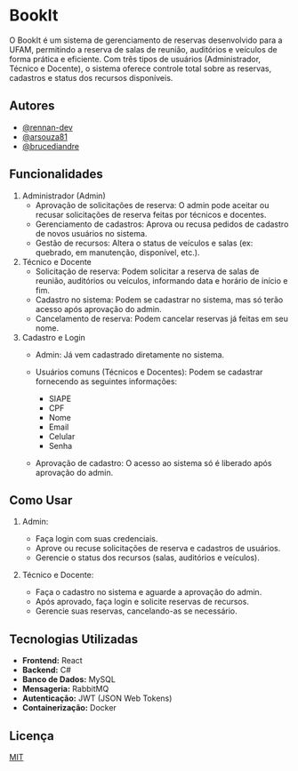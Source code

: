 
# BookIt

O BookIt é um sistema de gerenciamento de reservas desenvolvido para a UFAM, permitindo a reserva de salas de reunião, auditórios e veículos de forma prática e eficiente. Com três tipos de usuários (Administrador, Técnico e Docente), o sistema oferece controle total sobre as reservas, cadastros e status dos recursos disponíveis.




## Autores

- [@rennan-dev](https://github.com/rennan-dev)
- [@arsouza81](https://github.com/arsouza81)
- [@brucediandre](https://github.com/brucediandre)




## Funcionalidades

1. Administrador (Admin)
    - Aprovação de solicitações de reserva: O admin pode aceitar ou recusar solicitações de reserva feitas por técnicos e docentes.
    - Gerenciamento de cadastros: Aprova ou recusa pedidos de cadastro de novos usuários no sistema.
    - Gestão de recursos: Altera o status de veículos e salas (ex: quebrado, em manutenção, disponível, etc.).
2. Técnico e Docente
    - Solicitação de reserva: Podem solicitar a reserva de salas de reunião, auditórios ou veículos, informando data e horário de início e fim.
    - Cadastro no sistema: Podem se cadastrar no sistema, mas só terão acesso após aprovação do admin.
    - Cancelamento de reserva: Podem cancelar reservas já feitas em seu nome.
3. Cadastro e Login
    - Admin: Já vem cadastrado diretamente no sistema.
    - Usuários comuns (Técnicos e Docentes): Podem se cadastrar fornecendo as seguintes informações:
        - SIAPE
        - CPF 
        - Nome
        - Email
        - Celular
        - Senha

    - Aprovação de cadastro: O acesso ao sistema só é liberado após aprovação do admin.


## Como Usar

1. Admin:
    - Faça login com suas credenciais.
    - Aprove ou recuse solicitações de reserva e cadastros de usuários.
    - Gerencie o status dos recursos (salas, auditórios e veículos).

2. Técnico e Docente:
    - Faça o cadastro no sistema e aguarde a aprovação do admin.
    - Após aprovado, faça login e solicite reservas de recursos.
    - Gerencie suas reservas, cancelando-as se necessário.
## Tecnologias Utilizadas

- **Frontend:** React
- **Backend:** C#
- **Banco de Dados:** MySQL
- **Mensageria:** RabbitMQ
- **Autenticação:** JWT (JSON Web Tokens)
- **Containerização:** Docker
## Licença

[MIT](https://github.com/rennan-dev/BookIt/blob/main/LICENSE)

